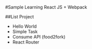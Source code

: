 #Sample Learning React JS + Webpack

##List Project
- Hello World
- Simple Task
- Consume API (food2fork)
- React Router


